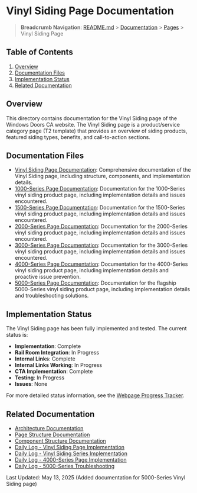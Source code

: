 # Vinyl Siding Page Documentation

> **Breadcrumb Navigation**: [README.md](../../../README.md) > [Documentation](../../index.md) > [Pages](../index.md) > Vinyl Siding Page

## Table of Contents

1. [Overview](#overview)
2. [Documentation Files](#documentation-files)
3. [Implementation Status](#implementation-status)
4. [Related Documentation](#related-documentation)

## Overview

This directory contains documentation for the Vinyl Siding page of the Windows Doors CA website. The Vinyl Siding page is a product/service category page (T2 template) that provides an overview of siding products, featured siding types, benefits, and call-to-action sections.

## Documentation Files

- [Vinyl Siding Page Documentation](./vinyl-siding-page-documentation.md): Comprehensive documentation of the Vinyl Siding page, including structure, components, and implementation details.
- [1000-Series Page Documentation](./1000-series-page-documentation.md): Documentation for the 1000-Series vinyl siding product page, including implementation details and issues encountered.
- [1500-Series Page Documentation](./1500-series-page-documentation.md): Documentation for the 1500-Series vinyl siding product page, including implementation details and issues encountered.
- [2000-Series Page Documentation](./2000-series-page-documentation.md): Documentation for the 2000-Series vinyl siding product page, including implementation details and issues encountered.
- [3000-Series Page Documentation](./3000-series-page-documentation.md): Documentation for the 3000-Series vinyl siding product page, including implementation details and issues encountered.
- [4000-Series Page Documentation](./4000-series-page-documentation.md): Documentation for the 4000-Series vinyl siding product page, including implementation details and proactive issue prevention.
- [5000-Series Page Documentation](./5000-series-page-documentation.md): Documentation for the flagship 5000-Series vinyl siding product page, including implementation details and troubleshooting solutions.

## Implementation Status

The Vinyl Siding page has been fully implemented and tested. The current status is:

- **Implementation**: Complete
- **Rail Room Integration**: In Progress
- **Internal Links**: Complete
- **Internal Links Working**: In Progress
- **CTA Implementation**: Complete
- **Testing**: In Progress
- **Issues**: None

For more detailed status information, see the [Webpage Progress Tracker](../../tracking/webpage-progress-tracker.md).

## Related Documentation

- [Architecture Documentation](../../architecture/architecture-documentation.md)
- [Page Structure Documentation](../../architecture/page-structure.md)
- [Component Structure Documentation](../../architecture/component-structure.md)
- [Daily Log - Vinyl Siding Page Implementation](../../daily-logs/2025-05-11-vinyl-siding-page-implementation.md)
- [Daily Log - Vinyl Siding Series Implementation](../../daily-logs/2025-05-11-vinyl-siding-series-implementation.md)
- [Daily Log - 4000-Series Page Implementation](../../daily-logs/2025-05-12-4000-series-page-implementation.md)
- [Daily Log - 5000-Series Troubleshooting](../../daily-logs/2025-05-13-5000-series-troubleshooting.md)

Last Updated: May 13, 2025 (Added documentation for 5000-Series Vinyl Siding page)
